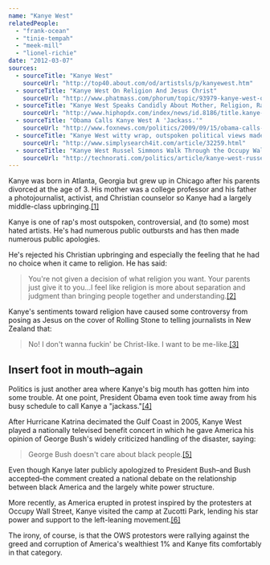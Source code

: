 ```yaml
---
name: "Kanye West"
relatedPeople:
  - "frank-ocean"
  - "tinie-tempah"
  - "meek-mill"
  - "lionel-richie"
date: "2012-03-07"
sources:
  - sourceTitle: "Kanye West"
    sourceUrl: "http://top40.about.com/od/artistsls/p/kanyewest.htm"
  - sourceTitle: "Kanye West On Religion And Jesus Christ"
    sourceUrl: "http://www.phatmass.com/phorum/topic/93979-kanye-west-on-religion-and-jesus-christ/"
  - sourceTitle: "Kanye West Speaks Candidly About Mother, Religion, Rap"
    sourceUrl: "http://www.hiphopdx.com/index/news/id.8186/title.kanye-west-speaks-candidly-about-mother-religion-rap"
  - sourceTitle: "Obama Calls Kanye West A 'Jackass.'"
    sourceUrl: "http://www.foxnews.com/politics/2009/09/15/obama-calls-kanye-west-jackass/"
  - sourceTitle: "Kanye West witty wrap, outspoken political views made him a commercial success"
    sourceUrl: "http://www.simplysearch4it.com/article/32259.html"
  - sourceTitle: "Kanye West Russel Simmons Walk Through the Occupy Wall Street Scene"
    sourceUrl: "http://technorati.com/politics/article/kanye-west-russell-simmons-walk-through/"
---
```


Kanye was born in Atlanta, Georgia but grew up in Chicago after his parents divorced at the age of 3. His mother was a college professor and his father a photojournalist, activist, and Christian counselor so Kanye had a largely middle-class upbringing.<a class="source-citation" href="http://top40.about.com/od/artistsls/p/kanyewest.htm" title="Kanye West">[1]</a>

Kanye is one of rap's most outspoken, controversial, and (to some) most hated artists. He's had numerous public outbursts and has then made numerous public apologies.

He's rejected his Christian upbringing and especially the feeling that he had no choice when it came to religion. He has said:

>You're not given a decision of what religion you want. Your parents just give it to you…I feel like religion is more about separation and judgment than bringing people together and understanding.<a class="source-citation" href="http://www.phatmass.com/phorum/topic/93979-kanye-west-on-religion-and-jesus-christ/" title="Kanye West On Religion And Jesus Christ">[2]</a>

Kanye's sentiments toward religion have caused some controversy from posing as Jesus on the cover of Rolling Stone to telling journalists in New Zealand that:

>No! I don't wanna fuckin' be Christ-like. I want to be me-like.<a class="source-citation" href="http://www.hiphopdx.com/index/news/id.8186/title.kanye-west-speaks-candidly-about-mother-religion-rap" title="Kanye West Speaks Candidly About Mother, Religion, Rap">[3]</a>

## 

## Insert foot in mouth–again

Politics is just another area where Kanye's big mouth has gotten him into some trouble. At one point, President Obama even took time away from his busy schedule to call Kanye a "jackass."<a class="source-citation" href="http://www.foxnews.com/politics/2009/09/15/obama-calls-kanye-west-jackass/" title="Obama Calls Kanye West A &apos;Jackass.&apos;">[4]</a>

After Hurricane Katrina decimated the Gulf Coast in 2005, Kanye West played a nationally televised benefit concert in which he gave America his opinion of George Bush's widely criticized handling of the disaster, saying:

>George Bush doesn't care about black people.<a class="source-citation" href="http://www.simplysearch4it.com/article/32259.html" title="Kanye West witty wrap, outspoken political views made him a commercial success">[5]</a>

Even though Kanye later publicly apologized to President Bush–and Bush accepted–the comment created a national debate on the relationship between black America and the largely white power structure.

More recently, as America erupted in protest inspired by the protesters at Occupy Wall Street, Kanye visited the camp at Zucotti Park, lending his star power and support to the left-leaning movement.<a class="source-citation" href="http://technorati.com/politics/article/kanye-west-russell-simmons-walk-through/" title="Kanye West Russel Simmons Walk Through the Occupy Wall Street Scene">[6]</a>

The irony, of course, is that the OWS protestors were rallying against the greed and corruption of America's wealthiest 1% and Kanye fits comfortably in that category.